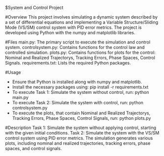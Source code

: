 $System and Control Project

#Overview
This project involves simulating a dynamic system described by a set of differential equations and implementing a Variable Structure/Sliding Mode (VS/SM) control system with PID error metrics. The project is developed using Python with the numpy and matplotlib libraries.

#Files
main.py: The primary script to execute the simulation and control system.
controlsystem.py: Contains functions for the control law and controlled simulation.
plots.py: Contains functions for plots for the control: Nominal and Realized Trajectorys, Tracking Errors, Phase Spaces, Control Signals.
requirements.txt: Lists the required Python packages.

#Usage
- Ensure that Python is installed along with numpy and matplotlib.
- Install the necessary packages using:
pip install -r requirements.txt
- To execute Task 1: Simulate the system without control, run:
python main.py 
- To execute Task 2: Simulate the system with control, run:
python controlsystem.py 
- To execute the plots, that contain Nominal and Realized Trajectorys, Tracking Errors, Phase Spaces, Control Signals, run:
python plots.py 

#Description
Task 1: Simulate the system without applying control, starting with the given initial conditions.
Task 2: Simulate the system with the VS/SM control system using PID error metrics. The simulation generates various plots, including nominal and realized trajectories, tracking errors, phase spaces, and control signals.
